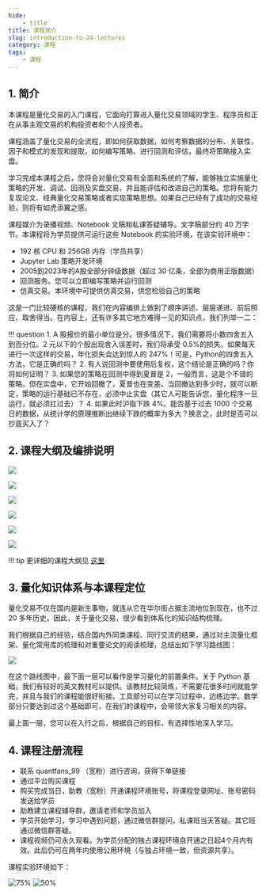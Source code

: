 ```yaml
---
hide:
    - title
title: 课程简介
slug: introduction-to-24-lectures
category: 课程
tags: 
    - 课程
---
```


## 1. 简介

本课程是量化交易的入门课程，它面向打算进入量化交易领域的学生、程序员和正在从事主观交易的机构投资者和个人投资者。

课程涵盖了量化交易的全流程，即如何获取数据，如何考察数据的分布、关联性，因子和模式的发现和提取，如何编写策略、进行回测和评估，最终将策略接入实盘。

学习完成本课程之后，您将会对量化交易有全面和系统的了解，能够独立实施量化策略的开发、调试、回测及实盘交易，并且能评估和改进自己的策略。您将有能力复现论文、经典量化交易策略或者实现策略思想。如果自己已经有了成功的交易经验，则将有如虎添翼之感。

课程媒介为录播视频、Notebook 文稿和私课答疑辅导。文字稿部分约 40 万字节。本课程将为学员提供可运行这些 Notebook 的实验环境，在该实验环境中：

* 192 核 CPU 和 256GB 内存（学员共享）
* Jupyter Lab 策略开发环境
* 2005到2023年的A股全部分钟级数据（超过 30 亿条，全部为商用正版数据）
* 回测服务。您可以立即编写策略并运行回测
* 仿真交易。本环境中可提供仿真交易，供您检验自己的策略

这是一门比较硬核的课程，我们在内容编排上做到了顺序讲述、层层递进、前后照应、取舍得当。在内容上，还有许多其它地方难得一见的知识点，我们列举一二：

!!! question
    1. A 股报价的最小单位是分。很多情况下，我们需要将小数四舍五入到百分位。2 元以下的个股出现舍入误差时，我们将承受 0.5%的损失。如果每天进行一次这样的交易，年化损失会达到惊人的 247%！可是，Python的四舍五入方法，它是正确的吗？
    2. 有人说回测中要使用后复权，这个结论是正确的吗？你将如何证明？
    3. 如果您的策略在回测中得到夏普是 2，一般而言，这是个不错的策略。但在实盘中，它开始回撤了，夏普也在变差。当回撤达到多少时，就可以断定，策略的运行基础已不存在，必须中止实盘（其它人可能告诉您，量化程序一旦运行，就必须扛过去）？
    4. 如果此时沪指下跌 4%。能否基于过去 1000 个交易日的数据，从统计学的原理推断出继续下跌的概率为多大？换言之，此时是否可以抄底买入了？

## 2. 课程大纲及编排说明

![](https://images.jieyu.ai/images/2023/10/cheese-course-brochure-1.png)

![](https://images.jieyu.ai/images/2023/10/cheese-course-brochure-2.png)

![](https://images.jieyu.ai/images/2023/10/cheese-course-brochure-3.png)

![](https://images.jieyu.ai/images/2023/10/cheese-course-brochure-4.png)

![](https://images.jieyu.ai/images/2023/10/cheese-course-brochure-5.png)

![](https://images.jieyu.ai/images/2023/10/cheese-course-brochure-6.png)

!!! tip
    更详细的课程大纲见 [这里](articles/coursea/24lectures/intro.md)

## 3. 量化知识体系与本课程定位

量化交易不仅在国内是新生事物，就连从它在华尔街占据主流地位到现在，也不过 20 多年历史。因此，关于量化交易，很少看到体系化的知识结构梳理。

我们根据自己的经验，结合国内外同类课程、同行交流的结果，通过对主流量化框架、量化常用库的梳理和对重要论文的阅读梳理，总结出如下学习<span id="roadmap">路线图</span>：

![](https://images.jieyu.ai/images/2023/10/cheese-course-roadmap.png)

在这个路线图中，最下面一层可以看作是学习量化的前置条件。关于 Python 基础，我们有较好的英文教材可以提供。该教材比较简练，不需要花很多时间就能学完，并且与我们的课程能很好衔接。工具部分可以在学习过程中，边练边学。数学部分只要达到过这个基础即可，在我们的课程中，会带领大家复习相关的内容。

最上面一层，您可以在入行之后，根据自己的目标，有选择性地深入学习。

## 4. 课程注册流程

* 联系 quantfans_99 （宽粉）进行咨询，获得下单链接
* 通过平台购买课程
* 购买完成当日，助教（宽粉）开通课程环境账号，将课程登录网址、账号密码发送给学员
* 助教建立课程辅导群，邀请老师和学员加入
* 学员开始学习，学习中遇到问题，通过微信群提问，私课班当天答疑。其它班通过微信群答疑。
* 课程视频仍可永久观看。为学员分配的独占课程环境自开通之日起4个月内有效。此后仍可在两年内使用公用环境（与独占环境一致，但资源共享）。

课程实验环境如下：

 ![75%](https://images.jieyu.ai/images/2023/10/welcome-to-zillionare-course.png) 
 ![50%](https://images.jieyu.ai/images/2023/10/cheese-course-lab.png)
